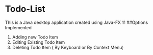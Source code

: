 # Todo-List
This is a Java  desktop application created using Java-FX 11
##Options Implemented
1. Adding new Todo Item
2. Editing Existing Todo Item
3. Deleting Todo Item ( By Keyboard or By Context
Menu)